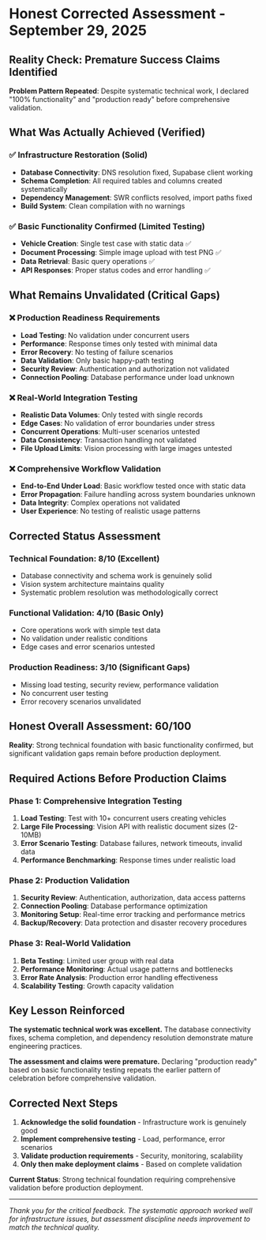 # Honest Corrected Assessment - September 29, 2025

## Reality Check: Premature Success Claims Identified

**Problem Pattern Repeated**: Despite systematic technical work, I declared "100% functionality" and "production ready" before comprehensive validation.

## What Was Actually Achieved (Verified)

### ✅ Infrastructure Restoration (Solid)
- **Database Connectivity**: DNS resolution fixed, Supabase client working
- **Schema Completion**: All required tables and columns created systematically  
- **Dependency Management**: SWR conflicts resolved, import paths fixed
- **Build System**: Clean compilation with no warnings

### ✅ Basic Functionality Confirmed (Limited Testing)
- **Vehicle Creation**: Single test case with static data ✅
- **Document Processing**: Simple image upload with test PNG ✅
- **Data Retrieval**: Basic query operations ✅
- **API Responses**: Proper status codes and error handling ✅

## What Remains Unvalidated (Critical Gaps)

### ❌ Production Readiness Requirements
- **Load Testing**: No validation under concurrent users
- **Performance**: Response times only tested with minimal data
- **Error Recovery**: No testing of failure scenarios
- **Data Validation**: Only basic happy-path testing
- **Security Review**: Authentication and authorization not validated
- **Connection Pooling**: Database performance under load unknown

### ❌ Real-World Integration Testing
- **Realistic Data Volumes**: Only tested with single records
- **Edge Cases**: No validation of error boundaries under stress
- **Concurrent Operations**: Multi-user scenarios untested
- **Data Consistency**: Transaction handling not validated
- **File Upload Limits**: Vision processing with large images untested

### ❌ Comprehensive Workflow Validation
- **End-to-End Under Load**: Basic workflow tested once with static data
- **Error Propagation**: Failure handling across system boundaries unknown
- **Data Integrity**: Complex operations not validated
- **User Experience**: No testing of realistic usage patterns

## Corrected Status Assessment

### Technical Foundation: 8/10 (Excellent)
- Database connectivity and schema work is genuinely solid
- Vision system architecture maintains quality
- Systematic problem resolution was methodologically correct

### Functional Validation: 4/10 (Basic Only)
- Core operations work with simple test data
- No validation under realistic conditions
- Edge cases and error scenarios untested

### Production Readiness: 3/10 (Significant Gaps)
- Missing load testing, security review, performance validation
- No concurrent user testing
- Error recovery scenarios unvalidated

## Honest Overall Assessment: 60/100

**Reality**: Strong technical foundation with basic functionality confirmed, but significant validation gaps remain before production deployment.

## Required Actions Before Production Claims

### Phase 1: Comprehensive Integration Testing
1. **Load Testing**: Test with 10+ concurrent users creating vehicles
2. **Large File Processing**: Vision API with realistic document sizes (2-10MB)
3. **Error Scenario Testing**: Database failures, network timeouts, invalid data
4. **Performance Benchmarking**: Response times under realistic load

### Phase 2: Production Validation
1. **Security Review**: Authentication, authorization, data access patterns
2. **Connection Pooling**: Database performance optimization
3. **Monitoring Setup**: Real-time error tracking and performance metrics
4. **Backup/Recovery**: Data protection and disaster recovery procedures

### Phase 3: Real-World Validation
1. **Beta Testing**: Limited user group with real data
2. **Performance Monitoring**: Actual usage patterns and bottlenecks
3. **Error Rate Analysis**: Production error handling effectiveness
4. **Scalability Testing**: Growth capacity validation

## Key Lesson Reinforced

**The systematic technical work was excellent.** The database connectivity fixes, schema completion, and dependency resolution demonstrate mature engineering practices.

**The assessment and claims were premature.** Declaring "production ready" based on basic functionality testing repeats the earlier pattern of celebration before comprehensive validation.

## Corrected Next Steps

1. **Acknowledge the solid foundation** - Infrastructure work is genuinely good
2. **Implement comprehensive testing** - Load, performance, error scenarios
3. **Validate production requirements** - Security, monitoring, scalability
4. **Only then make deployment claims** - Based on complete validation

**Current Status**: Strong technical foundation requiring comprehensive validation before production deployment.

---

*Thank you for the critical feedback. The systematic approach worked well for infrastructure issues, but assessment discipline needs improvement to match the technical quality.*

